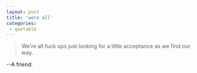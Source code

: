 ```yaml
---
layout: post
title: 'were all'
categories:
 - quotable
---
```


<blockquote>We're all fuck ups just looking for a little acceptance as we find our way.</blockquote>


--A friend.
